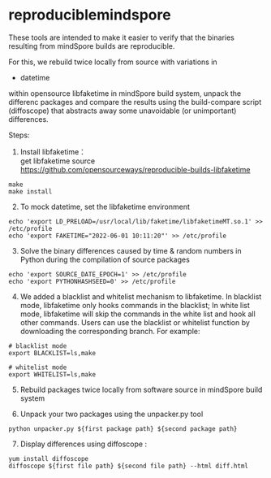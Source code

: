 # reproduciblemindspore
These tools are intended to make it easier to verify that the binaries resulting from mindSpore builds are reproducible.

For this, we rebuild twice locally from source with variations in

* datetime

within opensource libfaketime in mindSpore build system,
unpack the differenc packages and compare the results using the build-compare script (diffoscope) that abstracts away some unavoidable (or unimportant) differences.

Steps:  
1. Install libfaketime：  
get libfaketime source https://github.com/opensourceways/reproducible-builds-libfaketime  
```
make
make install
```
2. To mock datetime, set the libfaketime environment  
```
echo 'export LD_PRELOAD=/usr/local/lib/faketime/libfaketimeMT.so.1' >> /etc/profile
echo 'export FAKETIME="2022-06-01 10:11:20"' >> /etc/profile
```
3. Solve the binary differences caused by time & random numbers in Python during the compilation of source packages  
```
echo 'export SOURCE_DATE_EPOCH=1' >> /etc/profile  
echo 'export PYTHONHASHSEED=0' >> /etc/profile  
```
4. We added a blacklist and whitelist mechanism to libfaketime. In blacklist mode, libfaketime only hooks commands in the blacklist; In white list mode, libfaketime will skip the commands in the white list and hook all other commands.
   Users can use the blacklist or whitelist function by downloading the corresponding branch. For example:
```
# blacklist mode
export BLACKLIST=ls,make

# whitelist mode
export WHITELIST=ls,make
```

5. Rebuild packages twice locally from software source in mindSpore build system  

6. Unpack your two packages using the unpacker.py tool  
```
python unpacker.py ${first package path} ${second package path}
```
7. Display differences using diffoscope : 
```
yum install diffoscope  
diffoscope ${first file path} ${second file path} --html diff.html
```
